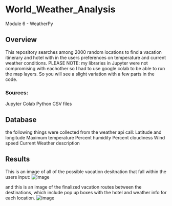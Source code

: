 # World_Weather_Analysis
Module 6 - WeatherPy

## Overview
This repository searches among 2000 random locations to find a vacation itinerary and hotel with
in the users preferences on temperature and current weather conditions. PLEASE NOTE:
my libraries in Jupyter were not compromising with eachother so I had to use google colab to be
able to run the map layers. So you will see a slight variation with a few parts in the code.

### Sources:
Jupyter
Colab
Python
CSV files

## Database
the following things were collected from the weather api call:
Latitude and longitude
Maximum temperature
Percent humidity
Percent cloudiness
Wind speed
Current Weather description

## Results
This is an image of all of the possible vacation desitnation that fall within the users input:
![image](https://user-images.githubusercontent.com/94019661/152465645-ca63eb59-16e5-4ec4-9d48-182f3a3e8806.png)



and this is an image of the finalized vacation routes between the destinations, which include pop
up boxes with the hotel and weather info for each location.
![image](https://user-images.githubusercontent.com/94019661/152465663-ea33bb60-fa22-4956-a852-282574795775.png)
